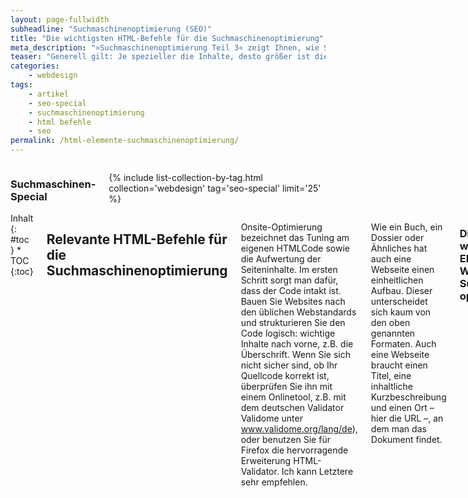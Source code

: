 ```yaml
---
layout: page-fullwidth
subheadline: "Suchmaschinenoptimierung (SEO)"
title: "Die wichtigsten HTML-Befehle für die Suchmaschinenoptimierung"
meta_description: "»Suchmaschinenoptimierung Teil 3« zeigt Ihnen, wie Sie optimale Keywords (Suchworte, Schlagwörter) für Ihre Artikel recerchieren, aussuchen und nutzen."
teaser: "Generell gilt: Je spezieller die Inhalte, desto größer ist die Wahrschein&shy;lichkeit, eine gute Platzierung in den Suchmaschinen zu erreichen. Das sogenannte »Ranking« beeinflussen Sie maßgeblich, indem Sie Ihr Material sinnvoll aufarbeiten. Denn ein Dokument wird nur dann Teil eines Suchergebnisses, wenn es das gesuchte Wort als Begriff enthält.Darum gehört zu den wichtigsten Aufgaben die Wahl der geeigneten Schlüsselwörter."
categories:
    - webdesign
tags:
    - artikel
    - seo-special
    - suchmaschinenoptimierung
    - html befehle
    - seo
permalink: /html-elemente-suchmaschinenoptimierung/
---
```

<div class="row">
<div class="medium-5 medium-push-7 columns" markdown="1">
<h3 class="m0">Suchmaschinen-Special</h3>

{% include list-collection-by-tag.html collection='webdesign' tag='seo-special' limit='25' %}

</div><!-- /.medium-5.columns -->


<div class="medium-7 medium-pull-5 columns" markdown="1">

<div class="panel radius" markdown="1">
Inhalt
{: #toc }
*  TOC
{:toc}
</div>



## Relevante HTML-Befehle für die Suchmaschinenoptimierung

Onsite-Optimierung bezeichnet das Tuning am eigenen HTMLCode sowie die Aufwertung der Seiteninhalte. Im ersten Schritt sorgt man dafür, dass der Code intakt ist. Bauen Sie Websites nach den üblichen Webstandards und strukturieren Sie den Code logisch: wichtige Inhalte nach vorne, z.B. die Überschrift. Wenn Sie sich nicht sicher sind, ob Ihr Quellcode korrekt ist, überprüfen Sie ihn mit einem Onlinetool, z.B. mit dem deutschen Validator Validome unter www.validome.org/lang/de), oder benutzen Sie für Firefox die hervorragende Erweiterung HTML-Validator. Ich kann Letztere sehr empfehlen.

Wie ein Buch, ein Dossier oder Ähnliches hat auch eine Webseite einen einheitlichen Aufbau. Dieser unterscheidet sich kaum von den oben genannten Formaten. Auch eine Webseite braucht einen Titel, eine inhaltliche Kurzbeschreibung und einen Ort – hier die URL –, an dem man das Dokument findet.


### Die drei wichtigsten Elemente einer Webseite für die Suchmaschinen&shy;optimierung

`<title>` – Jedes Dokument braucht eine Überschrift: Wie bei einem normalen, journalistisch einwandfreien Artikel, ist auch bei einer Webseite die Überschrift ein maßgeblicher Faktor dafür, ob sie angeschaut wird. Denken Sie daran, dass die Überschrift nicht nur auf Ihrer Website auftaucht. Auch in RSS-Readern, in Bookmarks oder anderen Websites taucht dieser Titel auf.

Im Vergleich zum Printmedium richtet sich die Überschrift aber nicht nur an den Leser, sondern auch an eine »dumme« Maschine, die lediglich auf Algorithmen basiert. Während ein Leser »Prinz Poldi« in Beziehung zu »Lukas Podolski« setzt, verbindet bzw. assoziert die Suchmaschine einen derartigen Artikel nicht unbedingt mit dem Fußballspieler, es sei denn, die Suchmaschine hat nach zahlreichen Links einen Zusammenhang erkannt.

Sucht jemand z.B. »Lukas Podolski«, listet die Suchmaschine nicht automatisch einen passenden Artikel wie »Prinz Poldi« auf, sondern nur dann, wenn die Keywords »Lukas Podolski« kontinuierlich im Artikel auftauchen.

Darum ist es ratsam, die primär wichtigen Keywords im Titel zu nennen. Diese Wörter positionieren Sie eingerahmt durch das `<title>`-Tag eines HTML-Dokuments, auf das die Suchmaschinen für Ihre Suchergebnisse zurückgreifen. Verschwenden Sie dabei nicht zu viele Zeichen für den Namen Ihres Weblogs bzw. Ihrer Website. Auch auf einen Slogan sollten Sie verzichten, wenn er nicht wirklich wichtige Keywords enthält, die in jedem Dokument auftauchen sollen. Hier ein Beispiel:

`<title>»Lukas Podolski: Prinz Poldi auf dem falschen Fuß erwischt«</
title>`

Wenn möglich, sollte der Titel kurz und knackig sein und nur wenige Keywords und Wörter beinhalten. Auf den Punkt getextete Überschriften helfen auch dem Leser bei der Suche, während er Inhalte überfliegt. Benutzen Sie am besten maximal 70 Zeichen, denn dadurch verhindern Sie, dass Google Ihre Überschrift selbst kürzt.

{% include alert info='Bei der Eingabe eines neuen WordPress-Artikels können Sie sowohl den Titel des Dokuments als auch die URL nach Ihren Vorlieben gestalten. Dabei setzt sich der Inhalt zwischen den &lt;title&gt;-Tags eines einzelnen Dokuments in der Regel aus dem Namen des Blogs, der Kategorie und dem Artikelnamen zusammen.<br><br>Wie und in welcher Reihenfolge die »Zutaten« angezeigt werden, hängt vom jeweiligen Theme ab. Um den Namen der URL zu ändern, müssen Sie den Artikel mindestens einmal abgespeichert haben. Dann wird der Button Bearbeiten eingeblendet, wie in Abbildung 7-6 zu sehen ist. Über einen Klick auf den Button erhalten Sie die Möglichkeit, die URL zu gestalten.' %}

`<meta name=»description«/>-Description:` Neben einem exzellenten Titel liegt die große Kunst darin, eine packende und überzeugende Kurzbeschreibung des auf der Webseite angebotenen Inhalts zu verfassen. Dafür stehen Ihnen 150 bis maximal 160 Zeichen zur Verfügung. Diese Kurzbeschreibung muss Leser zum Klicken animieren, muss die wichtigsten Keywords beinhalten und auch noch gut klingen. Obendrein positioniert man auch noch die Keywords so weit vorn im Text wie möglich.

Aber gerade diese Herausforderungen machen die Suchmaschinenoptimierung spannend und verbessern oftmals Ihre Schreibfähigkeiten. Sie werden einfach gezwungen, so schnell wie möglich auf den Punkt zu kommen – eine der wichtigsten Regeln im Journalismus. Haben Sie die Kurzbeschreibung getextet, muss diese im Description-Metatag auftauchen.

`<meta name="description" content="Jeannette Corneille (Köln) bietet Kommunikation und Design mit den Schwerpunkten Illustration auf und mit Stoff, Collagen und Zeichnungen." />`

Gleichzeitig empfehle ich, diese Kurzbeschreibung nicht nur in den Metadaten der Webseite auftauchen zu lassen, sondern auch so weit wie möglich vorn im Artikel, z.B. als Anreißer. So »sieht« die Suchmaschine, dass die Kurzbeschreibung in den Metadaten und auf der Webseite auftauchen und kein Spamming vorliegt. Je konsistenter Ihre Artikel sind, desto besser.

`URL-Design` – lesbare, suchmaschinenfreundliche URLs: Das letzte und nicht zu unterschätzende Element ist die URL eines Artikels. Beobachten Sie sich einmal selbst, wenn Sie Inhalte per Google & Co. suchen. Oftmals unbewusst oder mit einem kurzen Blick überprüfen Sie als Suchender die URL. Kenne ich bereits die Website? Welche Begriffe tauchen in der URL auf? Ist die URL verständlich und logisch aufgebaut?

Platzieren Sie die gleichen Keywords darum auch im Dateinamen oder der URL des Dokuments und achten Sie auf eine sinnvolle Baumstruktur Ihrer Website. Diese Struktur sollte den Aufbau Ihrer Website widerspiegeln. Vertraut Google Ihrer Website, ersetzt die Suchmaschine Links mittlerweile auch durch eine eigens generierte Breadcrumb-Navigation – siehe Abbildung 7-7. So klicken Surfer sicherlich eher auf einen verständlichen als auf einen ominösen Link, der aus einer wirren Kombination von Zeichen besteht. Aussagelos wäre beispielsweise ein solcher Link:

`http://www.domain.de/arc/item=023759`

Ansprechender und sinnvoller ist der folgende Link zum gleichen
Inhalt:

`http://www.domain.de/biografie/journalist-mustermann.html`

Vermeiden Sie Übertreibungen – das sogenannte Keyword-Stuffing.Dieses werten Suchmaschinen möglicherweise als Spam-Versuch:

`http://www.domain.de/biografie/biografie/biografie-journalistmustermann.html`

{% include alert terminal='WordPress eignet sich hervorragend für die Suchmaschinenoptimierung. Die Struktur der Permalinks beeinflussen Sie im Backend in den Einstellungen unter Permalinks.' %}

Merken Sie sich auch die folgenden Richtlinien zum URLDesign:

* Benutzen Sie den Bindestrich bzw. das Minuszeichen zum Trennen von Keywords.
* Überschreiten Sie nicht eine Verzeichnistiefe von mehr als drei Unterverzeichnissen. Je weiter unten ein Dokument in der Baumstruktur angeordnet ist, desto weniger Bedeutung wird ihm beigemessen.
* Vermeiden Sie PHP-Parameterangaben in der URL, denn Zeichen wie »?« oder »&« verschlechtern das Ergebnis, weil Google diese Dokumente als dynamisch einstuft. Das bedeutet: je statischer eine Webseite, desto besser.


## Aufbau und Struktur einer suchmaschinenoptimierten Webseite

Im Folgenden erläutere ich Ihnen weitere wichtige HTML-Tags für den Aufbau eines Dokumentes. Diese Liste von Tags stammt aus einer Umfrage unter SEO-Experten, die Sie bei [Search Engine Ranking Factors][6] finden.

**Jede Webseite braucht eine Überschrift per `<h1>`-Tag:** Neben der Überschrift im `<title>`-Tag muss die Webseite auch eine Überschrift im `<body>`-Bereich der Webseite haben. Zuständig dafür ist das `<h1>`- Tag. Für das `<h1>`-Tag gelten die gleichen Regeln wie für das `<title>`-Tag: Je weiter vorne sich wichtige Keywords befinden, desto besser werden sie bewertet. Empfehlenswert ist es, sowohl im `<title>` als auch in der `<h1>` die gleiche Überschrift zu nutzen.

**`<h2>`- und `<h3>`-Tags:** Längere Artikel strukturiert man mithilfe von Zwischenüberschriften. Zwischenüberschriften helfen dem Leser beim Scannen des Texts und dienen als Orientierungspunkt beim Scrollen. Texte, die länger als 1.000 Zeichen lang sind, sollten Sie deswegen nicht nur aus SEO-Gründen mit Zwischenüberschriften versehen. Auch hier platzieren Sie die gewünschten Schlagwörter, diesmal vielleicht im Plural, wenn bereits weiter vorne der Begriff im Singular verwendet wurde. Mal vorne, mal hinten. Wie bei den URLs gilt: Finger weg vom Keyword-Stuffing! Und vergraulen Sie nicht Ihre Leser.

**Keyword Use in Alt-Tags und Bildtiteln benutzen:** Noch können Suchmaschinen Bilder nicht analysieren und feststellen, was auf einem Bild zu sehen ist. Vielleicht ist auch dies eines Tages möglich, aber bis dahin dauert es sicherlich noch ein wenig. Darum lesen Suchmaschinen wie auch Browser für Blinde den Namen und die Bezeichnung des Bilds aus. Sie sehen, hier ist die Suchmaschinenoptimierung nicht nur Suchmaschinenmarketing, sondern verbessert Ihre Webseite auch direkt für den Besucher der Site. Obendrein zeigt ein Browser bei einem verloren gegangenen Bild eine Beschreibung an. Geben Sie darum Ihren Bildern aussagekräftige Namen, in denen die Keywords ein weiteres Mal auftauchen, und betiteln Sie Ihre Bilder mithilfe des alt- und title-Attributs. Optimal sieht das dann so aus:

{% highlight html %}
<img src="twitter-robot-automaton.jpg" alt="twitter-robot-automaton"
title="twitter-robot-automaton" height="276" width="597"/>
{% endhighlight %}

**`<em>` und `<strong>`-Schlagworte fett und kursiv schreiben:** Ein weiteres
hilfreiches Stilmittel, um Texte zu gestalten, die schnell erfassbar sind, ist die Methode fette Schrift zu nutzen. Exzellent nutzt zum Beispiel das englischsprachige Smashing Magazine – *sowieso eine tolle Adresse für Webdesigntipps* – diese Textauszeichnung – unter anderem in diesem Artikel: [»Getting Started With Content Management Systems«][7].

Wie Sie sehen, lesen Sie schon anhand der URL, worum es sich in diesem Artikel handelt.



## Links richtig setzen

Findet der Webcrawler einen Link auf einer Webseite, ist der Suchmaschine in der Regel erst einmal nicht klar, worum es sich bei der verlinkten Webseite handelt. Außerdem weiß die Suchmaschine nicht, ob es sich um eine Linkempfehlung handelt. Darum analysiert die Suchmaschine den Text des Links und die Linkattribute. Anschließend vergleicht die Maschine die verlinkte Webseite mit dem Linktext. Ein Beispiel:

Wenn man eine externe oder interne Webseite verlinkt, vermeidet man am besten aussagelose Begriffe wie »hier«, »weiterlesen« oder »mehr«. Verlinkt man zum Beispiel einen Interview-Podcast, sollte mindestens einer der beiden Begriffe im Linktext auftauchen. Findet die Suchmaschine im nächsten Schritt auch noch die gleichen Wörter auf der jeweiligen Webseite, wird diese mit hoher Wahrscheinlichkeit zu diesen beiden Keywords indexiert.

Das bedeutet, dass es wichtiger für Ihre Webseite ist, wenn sie jemand mit guten Keywords im Linktext verlinkt als z.B. mit unbedeutenden Wörtern oder Eigennamen.

Werden Bilder als Links benutzt – z.B. in einer Navigation –, nutzt man das Universalattribut `title="Keywords"` sowohl im Link-Tag als auch im `<img>`-Tag. Das sieht dann so aus:

{% highlight html %}
<a title="Kunden und Netzwerk" href="http://link.de/kunden.html">
<img src="navigation_kunden_netzwerk.gif" alt="Kunden und Netzwerk"
title="Kunden und Netzwerk" /></a>
{% endhighlight %}

Aber auch auf Ihrer eigenen Website hilft eine gute interne Verlinkung den Suchmaschinen und erleichtert diesen, Ihre Webseite thematisch einzuordnen. Wächst der Umfang Ihrer Website, unterstützt die Ausgestaltung einer internen Verlinkung das Ranking in den Suchmaschinen.

Ein weiterer wichtiger Faktor für die Anerkennung einer Website sind korrekte Links. Prüfen Sie Ihre Seite darum regelmäßig auf defekte Links. Sowohl Besucher als auch Suchmaschinen-Crawler werden Ihrer Seite schnell den Rücken kehren, wenn die Anzahl defekter Links überhandnimmt.

{% include alert info='Für WordPress empfehle ich Ihnen das <a href="http://magazin.phlow.de/wordpress/plugins/#kaputte-links-finden-reparieren-und-lschen">Plug-in Broken Link Checker</a>. Dieses untersucht automatisch Ihre Links in Artikeln auf Aktualität.' %}

Vermeiden Sie es auch, Links mithilfe von JavaScript zu setzen. Diese Links entdecken Suchmaschinen womöglich nicht oder bewerten sie geringer. Links in Flash kann eine Suchmaschine überhaupt nicht erkennen und weiterverfolgen.


### Die Linkattribute nofollow und follow

Wie aber verlinke ich eine Webseite, die thematisch für meinen Beitrag wichtig ist, deren Inhalte ich aber nicht in den Suchmaschinen »promoten« möchte? Stellen Sie sich vor, Sie schreiben einen Artikel über Rechtsextremismus. In diesem Artikel möchten Sie eine Webseite von Nazis verlinken, jedoch nicht deren Sichtbarkeit in Suchmaschinen unterstützen.

Für diese Art von Links haben sich die Suchmaschinenbetreiber die beiden Linkattribute `nofollow` und `follow` ausgedacht. Während `follow` eigentlich  obsolet ist, weil man mit einem normalen Link eine Empfehlung ausspricht, so spricht man **mit `nofollow` explizit keine Empfehlung** aus.

{% highlight html %}
<a href="http://bloeder-nazi.de" rel=“nofollow“>Nazi-Seite</a>
{% endhighlight %}



 [1]: http://de.wikipedia.org/wiki/Braillezeile
 [2]: {{ site.url }}/recherche/
 [3]: https://adwords.google.de/KeywordPlanner
 [4]: https://www.google.de/adwords/
 [5]: https://metager.de/klassik/asso/
 [6]: https://moz.com/search-ranking-factors
 [7]: http://www.smashingmagazine.com/2009/11/08/getting-started-with-content-management-systems/
 [8]: #
 [9]: #
 [10]: #

</div><!-- /.medium-7.columns -->
</div><!-- /.row -->
